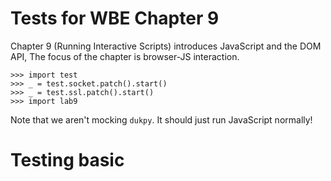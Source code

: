 Tests for WBE Chapter 9
=======================

Chapter 9 (Running Interactive Scripts) introduces JavaScript and the DOM API,
The focus of the chapter is browser-JS
interaction.

    >>> import test
    >>> _ = test.socket.patch().start()
    >>> _ = test.ssl.patch().start()
    >>> import lab9

Note that we aren't mocking `dukpy`. It should just run JavaScript normally!

Testing basic <script> support
==============================

The browser should download JavaScript code mentioned in a `<script>` tag:

    >>> url = 'http://test.test/html'
    >>> url2 = 'http://test.test/js'
    >>> html_page = "<script src=" + url2 + "></script>"
    >>> test.socket.respond(url, b"HTTP/1.0 200 OK\r\n\r\n" + html_page.encode("utf8"))
    >>> test.socket.respond(url2, b"HTTP/1.0 200 OK\r\n\r\n")
    >>> lab9.Browser().load(url)
    >>> test.socket.last_request(url2)
    b'GET /js HTTP/1.0\r\nHost: test.test\r\n\r\n'

If the script succeeds, the browser prints nothing:

    >>> test.socket.respond(url2, b"HTTP/1.0 200 OK\r\n\r\nvar x = 2; x + x")
    >>> lab9.Browser().load(url)

If instead the script crashes, the browser prints an error message:

    >>> test.socket.respond(url2, b"HTTP/1.0 200 OK\r\n\r\nthrow Error('Oops');")
    >>> lab9.Browser().load(url) #doctest: +ELLIPSIS
    Script http://test.test/js crashed Error: Oops
    ...

Note that in the last test I set the `ELLIPSIS` flag to elide the duktape stack
trace.

Testing JSContext
=================

For the rest of these tests we're going to use `console.log` for most testing:

    >>> script = "console.log('Hello, world!')"
    >>> test.socket.respond(url2, b"HTTP/1.0 200 OK\r\n\r\n" + script.encode("utf8"))
    >>> lab9.Browser().load(url)
    Hello, world!

Note that you can print other data structures as well:

    >>> script = "console.log([2, 3, 4])"
    >>> test.socket.respond(url2, b"HTTP/1.0 200 OK\r\n\r\n" + script.encode("utf8"))
    >>> lab9.Browser().load(url)
    [2, 3, 4]

Let's test that variables work:

    >>> script = "var x = 'Hello!'; console.log(x)"
    >>> test.socket.respond(url2, b"HTTP/1.0 200 OK\r\n\r\n" + script.encode("utf8"))
    >>> lab9.Browser().load(url)
    Hello!
    
Next let's try to do two scripts:

    >>> url2 = 'http://test.test/js1'
    >>> url3 = 'http://test.test/js2'
    >>> html_page = "<script src=" + url2 + "></script>" + "<script src=" + url3 + "></script>"
    >>> test.socket.respond(url, b"HTTP/1.0 200 OK\r\n\r\n" + html_page.encode("utf8"))
    >>> test.socket.respond(url2, b"HTTP/1.0 200 OK\r\n\r\nvar x = 'Testing, testing';")
    >>> test.socket.respond(url3, b"HTTP/1.0 200 OK\r\n\r\nconsole.log(x);")
    >>> lab9.Browser().load(url)
    Testing, testing

Testing querySelectorAll
========================

The `querySelectorAll` method is easiest to test by looking at the number of
matching nodes:

    >>> page = """<!doctype html>
    ... <div>
    ...   <p id=lorem>Lorem</p>
    ...   <p class=ipsum>Ipsum</p>
    ... </div>"""
    >>> test.socket.respond(url, b"HTTP/1.0 200 OK\r\n\r\n" + page.encode("utf8"))
    >>> b = lab9.Browser()
    >>> b.load(url)
    >>> js = b.tabs[0].js
    >>> js.run("document.querySelectorAll('div').length")
    1
    >>> js.run("document.querySelectorAll('p').length")
    2
    >>> js.run("document.querySelectorAll('html').length")
    1
    
That last query is finding an implicit tag. Complex queries are also supported

    >>> js.run("document.querySelectorAll('html p').length")
    2
    >>> js.run("document.querySelectorAll('html body div p').length")
    2
    >>> js.run("document.querySelectorAll('body html div p').length")
    0

Testing getAttribute
====================

`querySelectorAll` should return `Node` objects:

    >>> js.run("document.querySelectorAll('html')[0] instanceof Node")
    True


Once we have a `Node` object we can call `getAttribute`:

    >>> js.run("document.querySelectorAll('p')[0].getAttribute('id')")
    'lorem'

Note that this is "live": as the page changes `querySelectorAll` gives new results:

    >>> b.tabs[0].nodes.children[0].children[0].children[0].attributes['id'] = 'blah'
    >>> js.run("document.querySelectorAll('p')[0].getAttribute('id')")
    'blah'

Testing innerHTML
=================

Testing `innerHTML` is tricky because it knowingly misbehaves on hard-to-parse
HTML fragments. So we must purposely avoid testing those.

One annoying thing about `innerHTML` is that, since it is an assignment, it
returns its right hand side. I use `void()` to avoid testing that.

    >>> js.run("void(document.querySelectorAll('p')[0].innerHTML" +
    ...     " = 'This is a <b id=new>new</b> element!')")

Once we've changed the page, the browser should re-render:

    >>> lab9.print_tree(b.tabs[0].document)
     DocumentLayout()
       BlockLayout(x=13, y=18, width=774, height=30.0, node=<html>)
         BlockLayout(x=13, y=18, width=774, height=30.0, node=<body>)
           BlockLayout(x=13, y=18, width=774, height=30.0, node=<div>)
             InlineLayout(x=13, y=18, width=774, height=15.0, node=<p id="blah">)
               LineLayout(x=13, y=18, width=774, height=15.0)
                 TextLayout(x=13, y=20.25, width=48, height=12, node='This is a ', word=This)
                 TextLayout(x=73, y=20.25, width=24, height=12, node='This is a ', word=is)
                 TextLayout(x=109, y=20.25, width=12, height=12, node='This is a ', word=a)
                 TextLayout(x=133, y=20.25, width=36, height=12, node='new', word=new)
                 TextLayout(x=181, y=20.25, width=96, height=12, node=' element!', word=element!)
             InlineLayout(x=13, y=33.0, width=774, height=15.0, node=<p class="ipsum">)
               LineLayout(x=13, y=33.0, width=774, height=15.0)
                 TextLayout(x=13, y=35.25, width=60, height=12, node='Ipsum', word=Ipsum)

Note that there's now many `TextLayout`s inside the first `LineLayout`, one per
new word.

Now that we've modified the page we should be able to find the new elements:

    >>> js.run("document.querySelectorAll('b').length")
    1

We should also be able to delete nodes this way:

    >>> js.run("var old_b = document.querySelectorAll('b')[0]")
    >>> js.run("void(document.querySelectorAll('p')[0].innerHTML = 'Lorem')")
    >>> js.run("document.querySelectorAll('b').length")
    0
    
The page is rer-endered again:

    >>> lab9.print_tree(b.tabs[0].document)
     DocumentLayout()
       BlockLayout(x=13, y=18, width=774, height=30.0, node=<html>)
         BlockLayout(x=13, y=18, width=774, height=30.0, node=<body>)
           BlockLayout(x=13, y=18, width=774, height=30.0, node=<div>)
             InlineLayout(x=13, y=18, width=774, height=15.0, node=<p id="blah">)
               LineLayout(x=13, y=18, width=774, height=15.0)
                 TextLayout(x=13, y=20.25, width=60, height=12, node='Lorem', word=Lorem)
             InlineLayout(x=13, y=33.0, width=774, height=15.0, node=<p class="ipsum">)
               LineLayout(x=13, y=33.0, width=774, height=15.0)
                 TextLayout(x=13, y=35.25, width=60, height=12, node='Ipsum', word=Ipsum)

Despite this, the old nodes should stick around:

    >>> js.run("old_b.getAttribute('id')")
    'new'

Testing events
==============

Events are the trickiest thing to test here. First, let's do a basic test of
adding an event listener and then triggering it. I'll use the `div` element to
test things:

    >>> div = b.tabs[0].nodes.children[0].children[0]
    >>> js.run("var div = document.querySelectorAll('div')[0]")
    >>> js.run("div.addEventListener('test', function(e) { console.log('Listener ran!')})")
    >>> js.dispatch_event("test", div)
    Listener ran!
    False

The `False` is from our `preventDefault` handling (we didn't call it).

Let's test each of our automatic event types. We'll need a new web page with a
link, a button, and an input area:

    >>> page = """<!doctype html>
    ... <a href=page2>Click me!</a>
    ... <form action=/post>
    ...   <input name=input value=hi>
    ...   <button>Submit</button>
    ... </form>"""
    >>> test.socket.respond(url, b"HTTP/1.0 200 OK\r\n\r\n" + page.encode("utf8"))
    >>> b.load(url)
    >>> js = b.tabs[1].js

Now we're going test five event handlers: clicking on the link, clicking on the
input, typing into the input, clicking on the button, and submitting the form.
We'll have a mix of `preventDefault` and non-`preventDefault` handlers to test
that feature as well.

    >>> js.run("var a = document.querySelectorAll('a')[0]")
    >>> js.run("var form = document.querySelectorAll('form')[0]")
    >>> js.run("var input = document.querySelectorAll('input')[0]")
    >>> js.run("var button = document.querySelectorAll('button')[0]")
    
Note that the `input` element has a value of `hi`:

    >>> js.run("input.getAttribute('value')")
    'hi'

Clicking on the link should be cancelled because we don't actually want to
navigate to a new page.

    >>> js.run("a.addEventListener('click', " +
    ...     "function(e) { console.log('a clicked'); e.preventDefault()})")

For the `input` element, clicking should work, because we need to focus it to
type into it. But let's cancel the `keydown` event just to test that that works.

    >>> js.run("input.addEventListener('click', " +
    ...     "function(e) { console.log('input clicked')})")
    >>> js.run("input.addEventListener('keydown', " +
    ...     "function(e) { console.log('input typed'); e.preventDefault()})")

Finally, let's allow clicking on the button but then cancel the form submission:

    >>> js.run("button.addEventListener('click', " +
    ...     "function(e) { console.log('button clicked')})")
    >>> js.run("form.addEventListener('submit', " +
    ...     "function(e) { console.log('form submitted'); e.preventDefault()})")

With these all set up, we need to do some clicking and typing to trigger these
events. The display list gives us coordinates for clicking.

    >>> lab9.print_tree(b.tabs[1].document)
     DocumentLayout()
       BlockLayout(x=13, y=18, width=774, height=30.0, node=<html>)
         BlockLayout(x=13, y=18, width=774, height=30.0, node=<body>)
           InlineLayout(x=13, y=18, width=774, height=15.0, node=<a href="page2">)
             LineLayout(x=13, y=18, width=774, height=15.0)
               TextLayout(x=13, y=20.25, width=60, height=12, node='Click me!', word=Click)
               TextLayout(x=85, y=20.25, width=36, height=12, node='Click me!', word=me!)
           InlineLayout(x=13, y=33.0, width=774, height=15.0, node=<form action="/post">)
             LineLayout(x=13, y=33.0, width=774, height=15.0)
               InputLayout(x=13, y=35.25, width=200, height=12, type=input)
               InputLayout(x=225, y=35.25, width=200, height=12, type=button text=Submit)

    a clicked
    >>> b.tabs[1].click(14, 40)
    input clicked
    >>> b.tabs[1].keypress('t')
    input typed
    >>> b.tabs[1].click(230, 40)
    button clicked
    form submitted

However, we should not have navigated away from the original URL, because we
prevented submission:

    >>> b.tabs[1].history[-1]
    'http://test.test/html'
    
Similarly, when we clicked on the `input` element its `value` should be cleared,
but when we then typed `t` into it that was cancelled so the value should still
be empty at the end:

    >>> js.run("input.getAttribute('value')")
    ''
